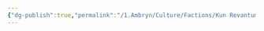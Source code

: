 ```yaml
---
{"dg-publish":true,"permalink":"/1.Ambryn/Culture/Factions/Kun Revantum Factions/Sky Garrison/"}
---
```


